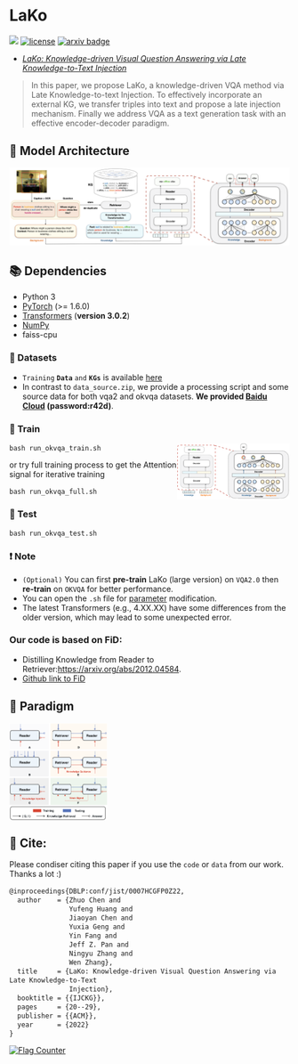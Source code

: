# LaKo

![](https://img.shields.io/badge/version-1.0.1-blue)
[![license](https://img.shields.io/github/license/mashape/apistatus.svg?maxAge=2592000)](https://github.com/hackerchenzhuo/LaKo/blob/main/LICENSE)
[![arxiv badge](https://img.shields.io/badge/arxiv-2207.12888-red)](https://arxiv.org/abs/2207.12888)
 - [*LaKo: Knowledge-driven Visual Question Answering via Late Knowledge-to-Text Injection*](https://arxiv.org/abs/2207.12888) 
 

>In this paper, we propose LaKo, a knowledge-driven VQA method via Late Knowledge-to-text Injection. To effectively incorporate an external KG, we transfer triples into text and propose a late injection mechanism. Finally we address VQA as a text generation task with an effective encoder-decoder paradigm. 



## 🌈 Model Architecture
![Model_architecture](https://github.com/hackerchenzhuo/LaKo/blob/main/figure/github.png)

## 📚 Dependencies

- Python 3
- [PyTorch](http://pytorch.org/) (>= 1.6.0)
- [Transformers](http://huggingface.co/transformers/) (**version 3.0.2**)
- [NumPy](http://www.numpy.org/)
- faiss-cpu

### 🧰 Datasets
- `Training` **`Data`** `and` **`KGs`** is available [here](https://github.com/hackerchenzhuo/LaKo/tree/main/data_process)
- In contrast to `data_source.zip`, we provide a processing script and some source data for both vqa2 and okvqa datasets. **We provided  [Baidu Cloud](https://pan.baidu.com/s/1vfnLluKvSh7qpC6oTJx1_Q) (password:r42d)**.

### 🚀 Train
<img align="right" alt="GIF" src="https://github.com/hackerchenzhuo/LaKo/blob/main/figure/Decoder.gif"  width="40%" height="auto" />

```shell
bash run_okvqa_train.sh
```
or try full training process to get the Attention signal for iterative training

```shell
bash run_okvqa_full.sh
```


### 🚀 Test

```shell
bash run_okvqa_test.sh
```

### ❗ Note
- ```(Optional)``` You can first **pre-train** LaKo (large version) on ```VQA2.0``` then **re-train** on ```OKVQA``` for better performance.
- You can open the `.sh` file for <a href="#Parameter">parameter</a> modification.
- The latest Transformers (e.g., 4.XX.XX) have some differences from the older version, which may lead to some unexpected error.


### Our code is based on FiD:
- Distilling Knowledge from Reader to Retriever:https://arxiv.org/abs/2012.04584. 
- [Github link to FiD](https://github.com/facebookresearch/FiD)

## 🔬 Paradigm
<img align="middle" src="https://github.com/hackerchenzhuo/LaKo/blob/main/figure/prarad.png"  width="35%" height="auto" />

## 🤝 Cite:
Please condiser citing this paper if you use the ```code``` or ```data``` from our work.
Thanks a lot :)

```bigquery
@inproceedings{DBLP:conf/jist/0007HCGFP0Z22,
  author    = {Zhuo Chen and
               Yufeng Huang and
               Jiaoyan Chen and
               Yuxia Geng and
               Yin Fang and
               Jeff Z. Pan and
               Ningyu Zhang and
               Wen Zhang},
  title     = {LaKo: Knowledge-driven Visual Question Answering via Late Knowledge-to-Text
               Injection},
  booktitle = {{IJCKG}},
  pages     = {20--29},
  publisher = {{ACM}},
  year      = {2022}
}
```

<a href="https://info.flagcounter.com/VOlE"><img src="https://s11.flagcounter.com/count2/VOlE/bg_FFFFFF/txt_000000/border_F7F7F7/columns_6/maxflags_12/viewers_3/labels_0/pageviews_0/flags_0/percent_0/" alt="Flag Counter" border="0"></a>

